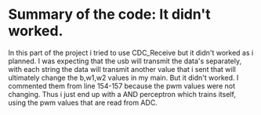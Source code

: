 # Summary of the code: It didn't worked.
In this part of the project i tried to use CDC_Receive but it didn't worked as i planned. I was expecting that the usb will transmit the data's separately, with each string the data will transmit another value that i sent that will ultimately change the b,w1,w2 values in my main.
But it didn't worked. I commented them from line 154-157 because the pwm values were not changing. Thus i just end up with a AND perceptron which trains
itself, using the pwm values that are read from ADC.
